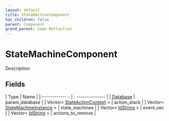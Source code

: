 ```yaml
---
layout: default
title: StateMachineComponent
has_children: false
parent: Component
grand_parent: Game Reflection
---
```

# StateMachineComponent
Description 

## Fields
| Type | Name |
|:------------ - | : -------------- |
| [Database](game-reflection/components/database.md) | param_database |
| Vector< [StateActionContext](game-reflection/classes/state_action_context.md) > | action_stack |
| Vector< [StateMachineInstance](game-reflection/classes/state_machine_instance.md) > | state_machines |
| Vector< [IdString](game-reflection/components/id_string.md) > | event_vec |
| Vector< [IdString](game-reflection/components/id_string.md) > | actions_to_remove |
